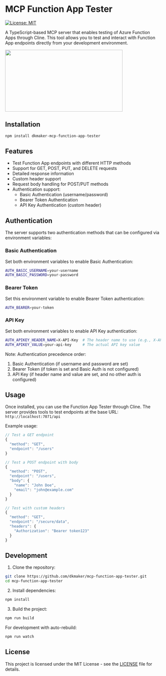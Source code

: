 # MCP Function App Tester
[![License: MIT](https://img.shields.io/badge/License-MIT-yellow.svg)](https://opensource.org/licenses/MIT)

A TypeScript-based MCP server that enables testing of Azure Function Apps through Cline. This tool allows you to test and interact with Function App endpoints directly from your development environment.

<a href="https://glama.ai/mcp/servers/la0u86zue0">
  <img width="380" height="200" src="https://glama.ai/mcp/servers/la0u86zue0/badge" />
</a>

## Installation

```bash
npm install dkmaker-mcp-function-app-tester
```

## Features

- Test Function App endpoints with different HTTP methods
- Support for GET, POST, PUT, and DELETE requests
- Detailed response information
- Custom header support
- Request body handling for POST/PUT methods
- Authentication support:
  - Basic Authentication (username/password)
  - Bearer Token Authentication
  - API Key Authentication (custom header)

## Authentication

The server supports two authentication methods that can be configured via environment variables:

### Basic Authentication
Set both environment variables to enable Basic Authentication:
```bash
AUTH_BASIC_USERNAME=your-username
AUTH_BASIC_PASSWORD=your-password
```

### Bearer Token
Set this environment variable to enable Bearer Token authentication:
```bash
AUTH_BEARER=your-token
```

### API Key
Set both environment variables to enable API Key authentication:
```bash
AUTH_APIKEY_HEADER_NAME=X-API-Key  # The header name to use (e.g., X-API-Key, api-key, etc.)
AUTH_APIKEY_VALUE=your-api-key     # The actual API key value
```

Note: Authentication precedence order:
1. Basic Authentication (if username and password are set)
2. Bearer Token (if token is set and Basic Auth is not configured)
3. API Key (if header name and value are set, and no other auth is configured)

## Usage

Once installed, you can use the Function App Tester through Cline. The server provides tools to test endpoints at the base URL: `http://localhost:7071/api`

Example usage:

```typescript
// Test a GET endpoint
{
  "method": "GET",
  "endpoint": "/users"
}

// Test a POST endpoint with body
{
  "method": "POST",
  "endpoint": "/users",
  "body": {
    "name": "John Doe",
    "email": "john@example.com"
  }
}

// Test with custom headers
{
  "method": "GET",
  "endpoint": "/secure/data",
  "headers": {
    "Authorization": "Bearer token123"
  }
}
```

## Development

1. Clone the repository:
```bash
git clone https://github.com/dkmaker/mcp-function-app-tester.git
cd mcp-function-app-tester
```

2. Install dependencies:
```bash
npm install
```

3. Build the project:
```bash
npm run build
```

For development with auto-rebuild:
```bash
npm run watch
```

## License

This project is licensed under the MIT License - see the [LICENSE](LICENSE) file for details.
